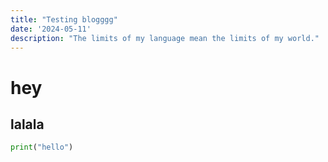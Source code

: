 ```yaml
---
title: "Testing blogggg"
date: '2024-05-11'
description: "The limits of my language mean the limits of my world."
---
```


# hey

## lalala

```python
print("hello")
```

